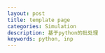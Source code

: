 ```yaml
---
layout: post
title: template page
categories: Simulation
description: 基于python的批处理
keywords: python, inp
---
```

